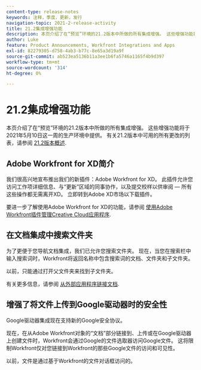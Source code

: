 ```yaml
---
content-type: release-notes
keywords: 注释，季度，更新，发行
navigation-topic: 2021-2-release-activity
title: 21.2集成增强功能
description: 本页介绍了在“预览”环境的21.2版本中所做的所有集成增强。 这些增强功能将于2021年5月10日这一周的生产环境中提供。 有关21.2版本中可用的所有更改的列表，请参阅21.2版本概述。
author: Luke
feature: Product Announcements, Workfront Integrations and Apps
exl-id: 82279305-d758-4ab3-b77c-8e65a3d19a9f
source-git-commit: ab523ea5136b11a3ee1b6fa5746a1165f4b9d397
workflow-type: tm+mt
source-wordcount: '314'
ht-degree: 0%

---
```


# 21.2集成增强功能

本页介绍了在“预览”环境的21.2版本中所做的所有集成增强。 这些增强功能将于2021年5月10日这一周的生产环境中提供。 有关21.2版本中可用的所有更改的列表，请参阅 [21.2版本概述](../../../product-announcements/product-releases/21.2-release-activity/21-2-release-overview.md).

## Adobe Workfront for XD简介

我们很高兴地宣布推出我们的新插件：Adobe Workfront for XD。 此插件允许您访问工作项详细信息、与“更新”区域的同事协作，以及提交校样以供审阅 — 所有这些操作都无需离开XD。 立即转到Adobe XD市场以下载插件。

要进一步了解使用Adobe Workfront for XD的功能，请参阅 [使用Adobe Workfront插件管理Creative Cloud应用程序](/help/quicksilver/workfront-integrations-and-apps/adobe-workfront-for-creative-cloud/wf-cc-manage-work-toc.md).


## 在文档集成中搜索文件夹

为了更便于您导航文档集成，我们已允许您搜索文件夹。 现在，当您在搜索栏中输入搜索词时，Workfront将返回名称中包含搜索词的文档、文件夹和子文件夹。

以前，只能通过打开父文件夹来找到子文件夹。

有关更多信息，请参阅 [从外部应用程序链接文档](../../../documents/adding-documents-to-workfront/link-documents-from-external-apps.md).

## 增强了将文件上传到Google驱动器时的安全性

Google驱动器集成现在支持新的Google安全协议。

现在，在从Adobe Workfront对象的“文档”部分链接到、上传或在Google驱动器上创建文件时，Workfront会通过Google的文件选取器访问Google文件。 这将限制Workfront仅对您链接到Workfront的那些Google文件的访问和可见性。

以前，文件是通过基于Workfront的文件对话框访问的。

